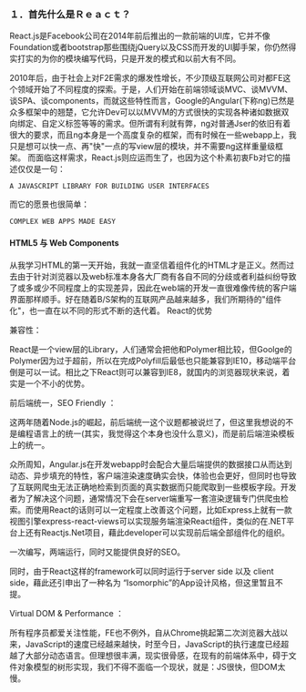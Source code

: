 ### １．首先什么是Ｒｅａｃｔ？

React.js是Facebook公司在2014年前后推出的一款前端的UI库，它并不像Foundation或者bootstrap那些围绕jQuery以及CSS而开发的UI脚手架，你仍然得实打实的为你的模块编写代码，只是开发的模式和以前大有不同。

2010年后，由于社会上对F2E需求的爆发性增长，不少顶级互联网公司对都FE这个领域开始了不同程度的探索。于是，人们开始在前端领域谈MVC、谈MVVM、谈SPA、谈components，而就这些特性而言，Google的Angular(下称ng)已然是众多框架中的翘楚，它允许Dev可以以MVVM的方式很快的实现各种诸如数据双向绑定、自定义标签等等的需求。但所谓有利就有弊，ng对普通Jser的依旧有着很大的要求，而且ng本身是一个高度复杂的框架，而有时候在一些webapp上，我只是想可以快一点、再"快"一点的写view层的模块，并不需要ng这样重量级框架。
而面临这样需求，React.js则应运而生了，也因为这个朴素初衷Fb对它的描述仅仅是一句：
```
A JAVASCRIPT LIBRARY FOR BUILDING USER INTERFACES
```
而它的愿景也很简单：
```
COMPLEX WEB APPS MADE EASY
```
#### HTML5 与 Web Components

从我学习HTML的第一天开始，我就一直坚信着组件化的HTML才是正义。然而过去由于针对浏览器以及web标准本身各大厂商有各自不同的分歧或者利益纠纷导致了或多或少不同程度上的实现差异，因此在web端的开发一直很难像传统的客户端界面那样顺手。好在随着B/S架构的互联网产品越来越多，我们所期待的"组件化"，也一直在以不同的形式不断的迭代着。
React的优势

兼容性：

React是一个view层的Library，人们通常会把他和Polymer相比较，但Goolge的 Polymer因为过于超前，所以在完成Polyfill后最低也只能兼容到IE10，移动端平台倒是可以一试。相比之下React则可以兼容到IE8，就国内的浏览器现状来说，着实是一个不小的优势。

前后端统一，SEO Friendly ：

这两年随着Node.js的崛起，前后端统一这个议题都被说烂了，但这里我想说的不是编程语言上的统一(其实，我觉得这个本身也没什么意义)，而是前后端渲染模板上的统一。

众所周知，Angular.js在开发webapp时会配合大量后端提供的数据接口从而达到动态、异步填充的特性，客户端渲染速度确实会快，体验也会更好，但同时也导致了互联网爬虫无法正确地检索到页面的真实数据而只能爬取到一些模板字段。开发者为了解决这个问题，通常情况下会在server端重写一套渲染逻辑专门供爬虫检索。而使用React的话则可以一定程度上改善这个问题，比如Express上就有一款视图引擎express-react-views可以实现服务端渲染React组件，类似的在.NET平台上还有Reactjs.Net项目，藉此developer可以实现前后端全部组件化的组织。

一次编写，两端运行，同时又能提供良好的SEO。

同时，由于React这样的framework可以同时运行于server side 以及 client side，藉此还引申出了一种名为 “Isomorphic”的App设计风格，但这里暂且不提。

Virtual DOM & Performance ：

所有程序员都爱关注性能，FE也不例外，自从Chrome挑起第二次浏览器大战以来，JavaScript的速度已经越来越快，时至今日，JavaScript的执行速度已经超越了大部分动态语言。但理想很丰满，现实很骨感，在现有的前端体系中，碍于文件对象模型的树形实现，我们不得不面临一个现状，就是：JS很快，但DOM太慢。

